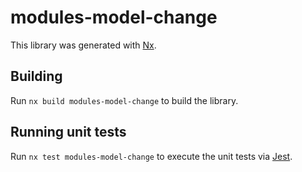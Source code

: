 # modules-model-change

This library was generated with [Nx](https://nx.dev).

## Building

Run `nx build modules-model-change` to build the library.

## Running unit tests

Run `nx test modules-model-change` to execute the unit tests via [Jest](https://jestjs.io).
